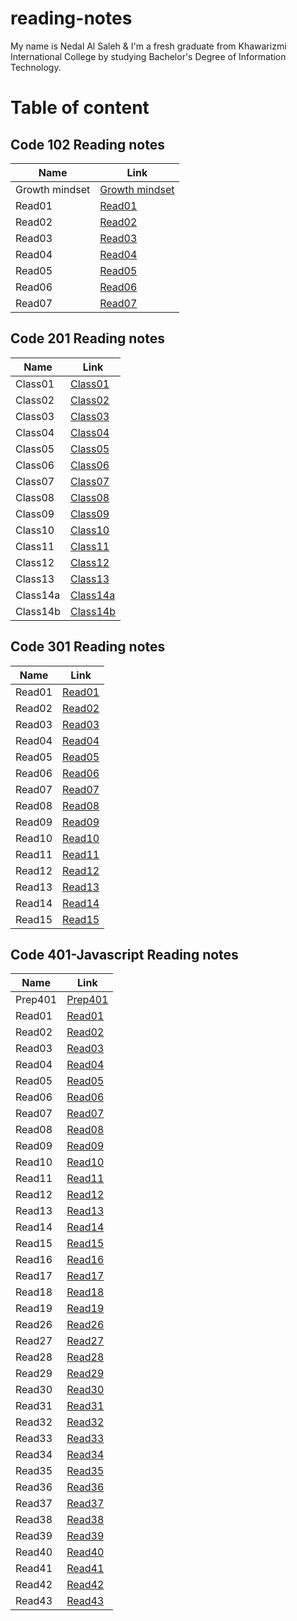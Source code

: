 # reading-notes

My name is Nedal Al Saleh & I'm a fresh graduate from Khawarizmi International College by studying Bachelor's Degree of Information Technology.

# Table of content

## Code 102 Reading notes


| Name  | Link  |
|---|---|
| Growth mindset  | [Growth mindset](https://nedal1994.github.io/reading-notes/102/growth%20mindset)  |
| Read01 |  [Read01](https://nedal1994.github.io/reading-notes/102/read01) |
| Read02 |  [Read02](https://nedal1994.github.io/reading-notes/102/read02) |
| Read03 |  [Read03](https://nedal1994.github.io/reading-notes/102/read03) |
| Read04 |  [Read04](https://nedal1994.github.io/reading-notes/102/read04) |
| Read05 |  [Read05](https://nedal1994.github.io/reading-notes/102/read05) |
| Read06 |  [Read06](https://nedal1994.github.io/reading-notes/102/read06) |
| Read07 |  [Read07](https://nedal1994.github.io/reading-notes/102/read07) |



## Code 201 Reading notes


| Name  | Link  |
|---|---|
| Class01 |  [Class01](https://nedal1994.github.io/reading-notes/201/class01) |
| Class02 |  [Class02](https://nedal1994.github.io/reading-notes/201/class02) |
| Class03 |  [Class03](https://nedal1994.github.io/reading-notes/201/class03) |
| Class04 |  [Class04](https://nedal1994.github.io/reading-notes/201/class04) |
| Class05 |  [Class05](https://nedal1994.github.io/reading-notes/201/class05) |
| Class06 |  [Class06](https://nedal1994.github.io/reading-notes/201/class06) |
| Class07 |  [Class07](https://nedal1994.github.io/reading-notes/201/class07) |
| Class08 |  [Class08](https://nedal1994.github.io/reading-notes/201/class08) |
| Class09 |  [Class09](https://nedal1994.github.io/reading-notes/201/class09) |
| Class10 |  [Class10](https://nedal1994.github.io/reading-notes/201/class10) |
| Class11 |  [Class11](https://nedal1994.github.io/reading-notes/201/class11) |
| Class12 |  [Class12](https://nedal1994.github.io/reading-notes/201/class12) |
| Class13 |  [Class13](https://nedal1994.github.io/reading-notes/201/class13) |
| Class14a |  [Class14a](https://nedal1994.github.io/reading-notes/201/class14a) |
| Class14b |  [Class14b](https://nedal1994.github.io/reading-notes/201/class14b) |

## Code 301 Reading notes


| Name  | Link  |
|---|---|
| Read01 |  [Read01](https://nedal1994.github.io/reading-notes/301/read01) |
| Read02 |  [Read02](https://nedal1994.github.io/reading-notes/301/read02) |
| Read03 |  [Read03](https://nedal1994.github.io/reading-notes/301/read03) |
| Read04 |  [Read04](https://nedal1994.github.io/reading-notes/301/read04) |
| Read05 |  [Read05](https://nedal1994.github.io/reading-notes/301/read05) |
| Read06 |  [Read06](https://nedal1994.github.io/reading-notes/301/read06) |
| Read07 |  [Read07](https://nedal1994.github.io/reading-notes/301/read07) |
| Read08 |  [Read08](https://nedal1994.github.io/reading-notes/301/read08) |
| Read09 |  [Read09](https://nedal1994.github.io/reading-notes/301/read09) |
| Read10 |  [Read10](https://nedal1994.github.io/reading-notes/301/read10) |
| Read11 |  [Read11](https://nedal1994.github.io/reading-notes/301/read11) |
| Read12 |  [Read12](https://nedal1994.github.io/reading-notes/301/read12) |
| Read13 |  [Read13](https://nedal1994.github.io/reading-notes/301/read13) |
| Read14 |  [Read14](https://nedal1994.github.io/reading-notes/301/read14) |
| Read15 |  [Read15](https://nedal1994.github.io/reading-notes/301/read15) |

## Code 401-Javascript Reading notes


| Name  | Link  |
|---|---|
| Prep401 |  [Prep401](https://nedal1994.github.io/reading-notes/401/prep401) |
| Read01 |  [Read01](https://nedal1994.github.io/reading-notes/401/read01) |
| Read02 |  [Read02](https://nedal1994.github.io/reading-notes/401/read02) |
| Read03 |  [Read03](https://nedal1994.github.io/reading-notes/401/read03) |
| Read04 |  [Read04](https://nedal1994.github.io/reading-notes/401/read04) |
| Read05 |  [Read05](https://nedal1994.github.io/reading-notes/401/read05) |
| Read06 |  [Read06](https://nedal1994.github.io/reading-notes/401/read06) |
| Read07 |  [Read07](https://nedal1994.github.io/reading-notes/401/read07) |
| Read08 |  [Read08](https://nedal1994.github.io/reading-notes/401/read08) |
| Read09 |  [Read09](https://nedal1994.github.io/reading-notes/401/read09) |
| Read10 |  [Read10](https://nedal1994.github.io/reading-notes/401/read10) |
| Read11 |  [Read11](https://nedal1994.github.io/reading-notes/401/read11) |
| Read12 |  [Read12](https://nedal1994.github.io/reading-notes/401/read12) |
| Read13 |  [Read13](https://nedal1994.github.io/reading-notes/401/read13) |
| Read14 |  [Read14](https://nedal1994.github.io/reading-notes/401/read14) |
| Read15 |  [Read15](https://nedal1994.github.io/reading-notes/401/read15) |
| Read16 |  [Read16](https://nedal1994.github.io/reading-notes/401/read16) |
| Read17 |  [Read17](https://nedal1994.github.io/reading-notes/401/read17) |
| Read18 |  [Read18](https://nedal1994.github.io/reading-notes/401/read18) |
| Read19 |  [Read19](https://nedal1994.github.io/reading-notes/401/read19) |
| Read26 |  [Read26](https://nedal1994.github.io/reading-notes/401/read26) |
| Read27 |  [Read27](https://nedal1994.github.io/reading-notes/401/read27) |
| Read28 |  [Read28](https://nedal1994.github.io/reading-notes/401/read28) |
| Read29 |  [Read29](https://nedal1994.github.io/reading-notes/401/read29) |
| Read30 |  [Read30](https://nedal1994.github.io/reading-notes/401/read30) |
| Read31 |  [Read31](https://nedal1994.github.io/reading-notes/401/read31) |
| Read32 |  [Read32](https://nedal1994.github.io/reading-notes/401/read32) |
| Read33 |  [Read33](https://nedal1994.github.io/reading-notes/401/read33) |
| Read34 |  [Read34](https://nedal1994.github.io/reading-notes/401/read34) |
| Read35 |  [Read35](https://nedal1994.github.io/reading-notes/401/read35) |
| Read36 |  [Read36](https://nedal1994.github.io/reading-notes/401/read36) |
| Read37 |  [Read37](https://nedal1994.github.io/reading-notes/401/read37) |
| Read38 |  [Read38](https://nedal1994.github.io/reading-notes/401/read38) |
| Read39 |  [Read39](https://nedal1994.github.io/reading-notes/401/read39) |
| Read40 |  [Read40](https://nedal1994.github.io/reading-notes/401/read40) |
| Read41 |  [Read41](https://nedal1994.github.io/reading-notes/401/read41) |
| Read42 |  [Read42](https://nedal1994.github.io/reading-notes/401/read42) |
| Read43 |  [Read43](https://nedal1994.github.io/reading-notes/401/read43) |